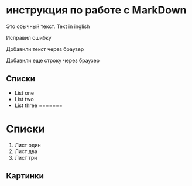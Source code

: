 # инструкция по работе с MarkDown

Это обычный текст. Text in inglish

Исправил ошибку

Добавили текст через браузер

Добавили еще строку через браузер

## Списки
* List one
* List two
* List three
=======
# Списки
1. Лист один
2. Лист два
3. Лист три

## Картинки
